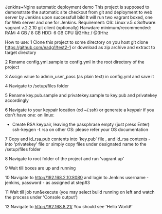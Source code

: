 Jenkins+Nginx automatic deployment demo
This project is supposed to demonstrate the automatic site checkout from git and deployment to web server by Jenkins upon successfull bild
It will run two vagrant boxed, one for Web server and one for Jenkins.
Requirement:
  OS: Linux v.5.x
  Software:
   vagrant v.2.2.10
   git client (optionally)
  Harwdare minimum/recommended:
   RAM: 4 GB / 8 GB
   HDD: 6 GB
   CPU @2Hhz / @3Hhz
   
How to use:
1 Clone this project to some directory on you host
 git clone https://github.com/eadg1/test2-1
 or download as zip archive and extract to target directory

2 Rename config.yml.sample to config.yml in the root directory of the project

3 Assign value to admin_user_pass (as plain text) in config.yml and save it

4 Navigate to /setup/files folder

5 Rename key.pub.sample and privatekey.sample to key.pub and privatekey accordingly

6 Navigate to your keypair location (cd ~/.ssh) or generate a keypair if you don't have one:
 on linux:
 - Create RSA keypair, leaving the passphrase empty (just press Enter)
   ssh-keygen -t rsa
 on other OS: please refer your OS documentation
 
 7 Copy and id_rsa.pub contents into 'key.pub' file , and id_rsa contents - into 'privatekey' file or simply copy files under designated name to  the /setup/files folder
 
 8 Navigate to root folder of the project and run 'vagrant up'
 
 9 Wait till boxes are up and running
 
 10 Navigate to http://192.168.2.10:8080 and login to Jenkins
    username - jenkins, password - as assigned at step#3
 
 11 Wait till job run&execute (you may select build running on left and watch the process under 'Console output')
 
 12 Navigate to http://192.168.8.21/
    You should see 'Hello World!' 
    
    
 
 
 
   